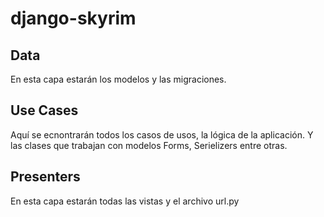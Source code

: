 # django-skyrim

## Data
En esta capa estarán los modelos y las migraciones.

## Use Cases
Aquí se ecnontrarán todos los casos de usos, la lógica de la aplicación. Y las clases que trabajan con modelos
Forms, Serielizers entre otras.

## Presenters
En esta capa estarán todas las vistas y el archivo url.py

